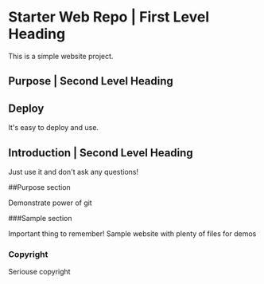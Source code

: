 # Starter Web Repo | First Level Heading
This is a simple website project.

## Purpose | Second Level Heading

## Deploy

It's easy to deploy and use.

## Introduction | Second Level Heading

Just use it and don't ask any questions!

##Purpose section

Demonstrate power of git

###Sample section

Important thing to remember!
Sample website with plenty of files for demos

### Copyright

Seriouse copyright